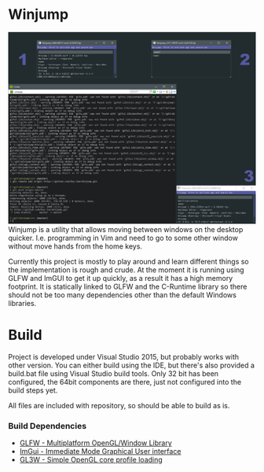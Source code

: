 # Winjump
![Winjump Screenshots](docs/usage.png)
Winjump is a utility that allows moving between windows on the desktop quicker. I.e. programming in Vim and need to go to some other window without move hands from the home keys.

Currently this project is mostly to play around and learn different things so the implementation is rough and crude. At the moment it is running using GLFW and ImGUI to get it up quickly, as a result it has a high memory footprint. It is statically linked to GLFW and the C-Runtime library so there should not be too many dependencies other than the default Windows libraries.


# Build
Project is developed under Visual Studio 2015, but probably works with other version. You can either build using the IDE, but there's also provided a build.bat file using Visual Studio build tools. Only 32 bit has been configured, the 64bit components are there, just not configured into the build steps yet.

All files are included with repository, so should be able to build as is.

### Build Dependencies
* [GLFW - Multiplatform OpenGL/Window Library](http://www.glfw.org/)
* [ImGui - Immediate Mode Graphical User interface](https://github.com/ocornut/imgui)
* [GL3W - Simple OpenGL core profile loading](https://github.com/skaslev/gl3w)